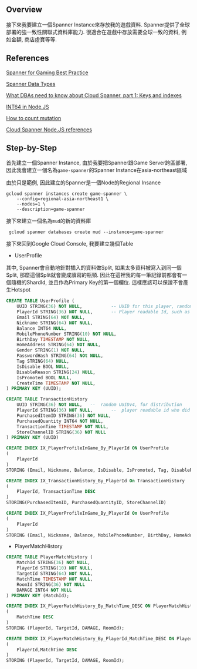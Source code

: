 ## Overview

接下來我要建立一個Spanner Instance來存放我的遊戲資料. Spanner提供了全球部署的強一致性關聯式資料庫能力. 很適合在遊戲中存放需要全球一致的資料, 例如金額, 商店虛寶等等.

## References

[Spanner for Gaming Best Practice](https://cloud.google.com/solutions/best-practices-cloud-spanner-gaming-database)

[Spanner Data Types](https://cloud.google.com/spanner/docs/data-types)

[What DBAs need to know about Cloud Spanner, part 1: Keys and indexes](https://cloud.google.com/blog/products/gcp/what-dbas-need-to-know-about-cloud-spanner-part-1-keys-and-indexes)

[INT64 in Node.JS](https://nagachiang.github.io/implement-api-to-insert-and-read-int64-with-spanner-in-nodejs-chinese/#)

[How to count mutation](https://github.com/googleapis/google-cloud-go/issues/1721)

[Cloud Spanner Node.JS references](https://googleapis.dev/nodejs/spanner/latest/)

## Step-by-Step

首先建立一個Spanner Instance, 由於我要把Spanner跟Game Server跨區部署, 因此我會建立一個名為`game-spanner`的Spanner Instance在asia-northeast區域

由於只是範例, 因此建立的Spanner是一個Node的Regional Insance

```shell
gcloud spanner instances create game-spanner \
    --config=regional-asia-northeast1 \
    --nodes=1 \
    --description=game-spanner
```

接下來建立一個名為`mud`的新的資料庫

```shell
 gcloud spanner databases create mud --instance=game-spanner
```

接下來回到Google Cloud Console, 我要建立幾個Table

-   UserProfile
<!--
|  Column Name	| Column Type | Is PK	| Comment 	| 
|------|------|------|------|
|  ShardId	| INT64 	| | ShardId 	|  
|  PlayerId | String | | Player ID |
|  Email | String | | Player's email |
|  Nickname | String | | Player's nick name |
|  Balance | INT64 | | Player's credit balance |
-->
其中, Spanner會自動地針對插入的資料做Split, 如果太多資料被寫入到同一個Split, 那麼這個Split就會變成讀寫的瓶頸. 因此在這裡我的每一筆記錄前都會有一個隨機的ShardId, 並且作為Primary Key的第一個欄位. 這樣應該可以保證不會產生Hotspot

```sql
CREATE TABLE UserProfile (
    UUID STRING(36) NOT NULL,           -- UUID for this player, random, for distribution
    PlayerId STRING(36) NOT NULL,       -- Player readable Id, such as michael-chi
    Email STRING(64) NOT NULL,
    Nickname STRING(64) NOT NULL,
    Balance INT64 NULL,
    MobilePhoneNumber STRING(10) NOT NULL,
    BirthDay TIMESTAMP NOT NULL,
    HomeAddress STRING(64) NOT NULL,
    Gender STRING(1) NOT NULL,
    PasswordHash STRING(64) NOt NULL,
    Tag STRING(64) NULL,
    IsDisable BOOL NULL,
    DisableReason STRING(24) NULL,
    IsPromoted BOOL NULL,
    CreateTime TIMESTAMP NOT NULL,
) PRIMARY KEY (UUID);

CREATE TABLE TransactionHistory
    UUID STRING(36) NOT NULL,   --  random UUIDv4, for distribution
    PlayerId STRING(36) NOT NULL,       --  player readable id who did this transaction
    PurchasedItemID STRING(36) NOT NULL,
    PurchasedQuantity INT64 NOT NULL,
    TransactionTime TIMESTAMP NOT NULL,
    StoreChannelID STRING(36) NOT NULL
) PRIMARY KEY (UUID)

CREATE INDEX IX_PlayerProfileInGame_By_PlayerId ON UserProfile
(
    PlayerId
)
STORING (Email, Nickname, Balance, IsDisable, IsPromoted, Tag, DisableReason);

CREATE INDEX IX_TransactionHistory_By_PlayerId On TransactionHistory
(
    PlayerId, TransactionTime DESC
)
STORING(PurchasedItemID, PurchasedQuantityID, StoreChannelID)

CREATE INDEX IX_PlayerProfileInGame_By_PlayerId On UserProfile
(
    PlayerId
)
STORING (Email, Nickname, Balance, MobilePhoneNumber, BirthDay, HomeAddress, Gender, PasswordHash, IsDisable, DisableReason, IsPromoted, CreateTime)
```

-   PlayerMatchHistory
<!--
|  Column Name	| Column Type 	|Is PK|  Comment 	| 
|------|------|------|------|
|  ShardId	| String 	| | ShardId 	|  	
|  PlayerId	| String | | Player Id/Name  	|  	
|  TargetId	| String 	| | Opponent Player Id/Name 	|  	
|  MatchTime | TimeStamp | | When did this match started |
|  MatchId | String | | How many times this player matches agaist this opponent |
-->
```sql
CREATE TABLE PlayerMatchHistory (
    MatchId STRING(36) NOT NULL,
    PlayerId STRING(10) NOT NULL,
    TargetId STRING(64) NOT NULL,
    MatchTime TIMESTAMP NOT NULL,
    RoomId STRING(36) NOT NULL
    DAMAGE INT64 NOT NULL
) PRIMARY KEY (MatchId);

CREATE INDEX IX_PlayerMatchHistory_By_MatchTime_DESC ON PlayerMatchHistory
(
    MatchTime DESC
)
STORING (PlayerId, TargetId, DAMAGE, RoomId);

CREATE INDEX IX_PlayerMatchHistory_By_PlayerId_MatchTime_DESC ON PlayerMatchHistory
(
    PlayerId,MatchTime DESC
)
STORING (PlayerId, TargetId, DAMAGE, RoomId);
```